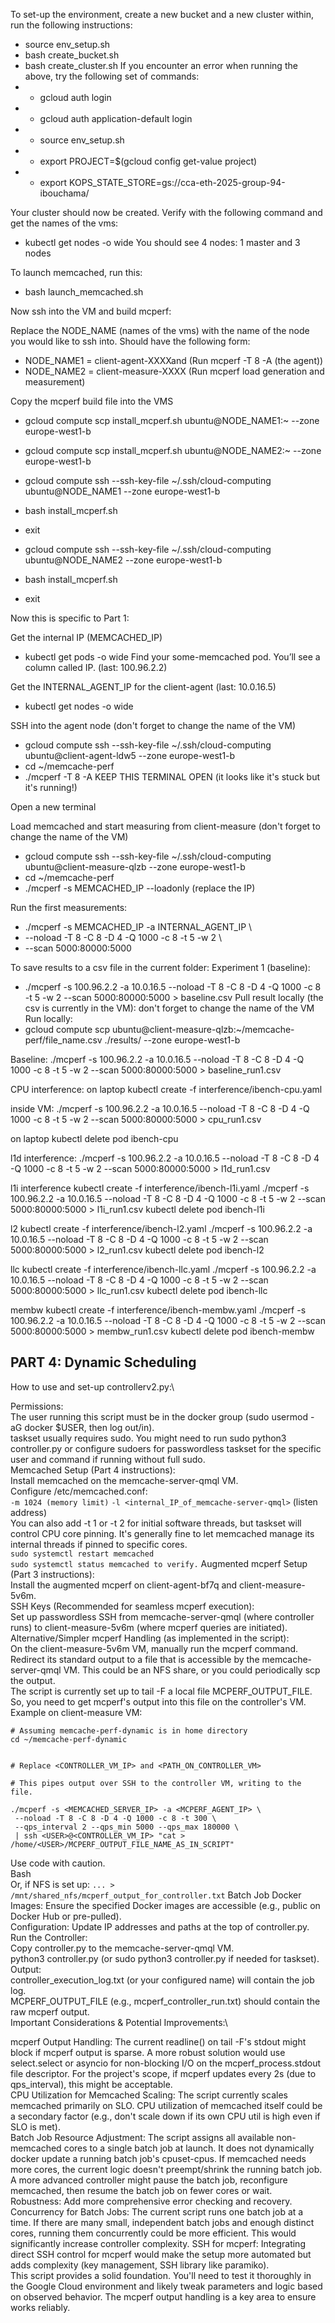 To set-up the environment, create a new bucket and a new cluster within, run the following instructions:

- source env_setup.sh
- bash create_bucket.sh
- bash create_cluster.sh
  If you encounter an error when running the above, try the following set of commands:
- - gcloud auth login
- - gcloud auth application-default login
- - source env_setup.sh
- - export PROJECT=$(gcloud config get-value project)
- - export KOPS_STATE_STORE=gs://cca-eth-2025-group-94-ibouchama/

Your cluster should now be created. Verify with the following command and get the names of the vms:

- kubectl get nodes -o wide
  You should see 4 nodes: 1 master and 3 nodes

To launch memcached, run this:

- bash launch_memcached.sh

Now ssh into the VM and build mcperf:

Replace the NODE_NAME (names of the vms) with the name of the node you would like to ssh into.
Should have the following form:

- NODE_NAME1 = client-agent-XXXXand (Run mcperf -T 8 -A (the agent))
- NODE_NAME2 = client-measure-XXXX (Run mcperf load generation and measurement)

Copy the mcperf build file into the VMS

- gcloud compute scp install_mcperf.sh ubuntu@NODE_NAME1:~ --zone europe-west1-b
- gcloud compute scp install_mcperf.sh ubuntu@NODE_NAME2:~ --zone europe-west1-b

- gcloud compute ssh --ssh-key-file ~/.ssh/cloud-computing ubuntu@NODE_NAME1 --zone europe-west1-b
- bash install_mcperf.sh
- exit

- gcloud compute ssh --ssh-key-file ~/.ssh/cloud-computing ubuntu@NODE_NAME2 --zone europe-west1-b
- bash install_mcperf.sh
- exit

Now this is specific to Part 1:

Get the internal IP (MEMCACHED_IP)

- kubectl get pods -o wide
  Find your some-memcached pod. You’ll see a column called IP. (last: 100.96.2.2)

Get the INTERNAL_AGENT_IP for the client-agent (last: 10.0.16.5)

- kubectl get nodes -o wide

SSH into the agent node (don't forget to change the name of the VM)

- gcloud compute ssh --ssh-key-file ~/.ssh/cloud-computing ubuntu@client-agent-ldw5 --zone europe-west1-b
- cd ~/memcache-perf
- ./mcperf -T 8 -A
  KEEP THIS TERMINAL OPEN (it looks like it's stuck but it's running!)

Open a new terminal

Load memcached and start measuring from client-measure (don't forget to change the name of the VM)

- gcloud compute ssh --ssh-key-file ~/.ssh/cloud-computing ubuntu@client-measure-qlzb --zone europe-west1-b
- cd ~/memcache-perf
- ./mcperf -s MEMCACHED_IP --loadonly (replace the IP)

Run the first measurements:

- ./mcperf -s MEMCACHED_IP -a INTERNAL_AGENT_IP \
- --noload -T 8 -C 8 -D 4 -Q 1000 -c 8 -t 5 -w 2 \
- --scan 5000:80000:5000

To save results to a csv file in the current folder:
Experiment 1 (baseline):

- ./mcperf -s 100.96.2.2 -a 10.0.16.5 --noload -T 8 -C 8 -D 4 -Q 1000 -c 8 -t 5 -w 2 --scan 5000:80000:5000 > baseline.csv
  Pull result locally (the csv is currently in the VM): don't forget to change the name of the VM
  Run locally:
- gcloud compute scp ubuntu@client-measure-qlzb:~/memcache-perf/file_name.csv ./results/ --zone europe-west1-b

Baseline:
./mcperf -s 100.96.2.2 -a 10.0.16.5 --noload -T 8 -C 8 -D 4 -Q 1000 -c 8 -t 5 -w 2 --scan 5000:80000:5000 > baseline_run1.csv

CPU interference:
on laptop
kubectl create -f interference/ibench-cpu.yaml

inside VM:
./mcperf -s 100.96.2.2 -a 10.0.16.5 --noload -T 8 -C 8 -D 4 -Q 1000 -c 8 -t 5 -w 2 --scan 5000:80000:5000 > cpu_run1.csv

on laptop
kubectl delete pod ibench-cpu

l1d interference:
./mcperf -s 100.96.2.2 -a 10.0.16.5 --noload -T 8 -C 8 -D 4 -Q 1000 -c 8 -t 5 -w 2 --scan 5000:80000:5000 > l1d_run1.csv

l1i interference
kubectl create -f interference/ibench-l1i.yaml
./mcperf -s 100.96.2.2 -a 10.0.16.5 --noload -T 8 -C 8 -D 4 -Q 1000 -c 8 -t 5 -w 2 --scan 5000:80000:5000 > l1i_run1.csv
kubectl delete pod ibench-l1i

l2
kubectl create -f interference/ibench-l2.yaml
./mcperf -s 100.96.2.2 -a 10.0.16.5 --noload -T 8 -C 8 -D 4 -Q 1000 -c 8 -t 5 -w 2 --scan 5000:80000:5000 > l2_run1.csv
kubectl delete pod ibench-l2

llc
kubectl create -f interference/ibench-llc.yaml
./mcperf -s 100.96.2.2 -a 10.0.16.5 --noload -T 8 -C 8 -D 4 -Q 1000 -c 8 -t 5 -w 2 --scan 5000:80000:5000 > llc_run1.csv
kubectl delete pod ibench-llc

membw
kubectl create -f interference/ibench-membw.yaml
./mcperf -s 100.96.2.2 -a 10.0.16.5 --noload -T 8 -C 8 -D 4 -Q 1000 -c 8 -t 5 -w 2 --scan 5000:80000:5000 > membw_run1.csv
kubectl delete pod ibench-membw

## PART 4: Dynamic Scheduling

How to use and set-up controllerv2.py:\

Permissions:\
The user running this script must be in the docker group (sudo usermod -aG docker $USER, then log out/in).\
taskset usually requires sudo. You might need to run sudo python3 controller.py or configure sudoers for passwordless taskset for the specific user and command if running without full sudo.\
Memcached Setup (Part 4 instructions):\
Install memcached on the memcache-server-qmql VM.\
Configure /etc/memcached.conf:\
`-m 1024 (memory limit)`
`-l <internal_IP_of_memcache-server-qmql>` (listen address)\
You can also add -t 1 or -t 2 for initial software threads, but taskset will control CPU core pinning. It's generally fine to let memcached manage its internal threads if pinned to specific cores.\
`sudo systemctl restart memcached`\
`sudo systemctl status memcached to verify.`
Augmented mcperf Setup (Part 3 instructions):\
Install the augmented mcperf on client-agent-bf7q and client-measure-5v6m.\
SSH Keys (Recommended for seamless mcperf execution):\
Set up passwordless SSH from memcache-server-qmql (where controller runs) to client-measure-5v6m (where mcperf queries are initiated).\
Alternative/Simpler mcperf Handling (as implemented in the script):\
On the client-measure-5v6m VM, manually run the mcperf command.\
Redirect its standard output to a file that is accessible by the memcache-server-qmql VM. This could be an NFS share, or you could periodically scp the output.\
The script is currently set up to tail -F a local file MCPERF_OUTPUT_FILE. So, you need to get mcperf's output into this file on the controller's VM.\
Example on client-measure VM:

```
# Assuming memcache-perf-dynamic is in home directory
cd ~/memcache-perf-dynamic


# Replace <CONTROLLER_VM_IP> and <PATH_ON_CONTROLLER_VM>

# This pipes output over SSH to the controller VM, writing to the file.

./mcperf -s <MEMCACHED_SERVER_IP> -a <MCPERF_AGENT_IP> \
 --noload -T 8 -C 8 -D 4 -Q 1000 -c 8 -t 300 \
 --qps_interval 2 --qps_min 5000 --qps_max 180000 \
 | ssh <USER>@<CONTROLLER_VM_IP> "cat > /home/<USER>/MCPERF_OUTPUT_FILE_NAME_AS_IN_SCRIPT"
```

Use code with caution.\
Bash\
Or, if NFS is set up: `... > /mnt/shared_nfs/mcperf_output_for_controller.txt`
Batch Job Docker Images: Ensure the specified Docker images are accessible (e.g., public on Docker Hub or pre-pulled).\
Configuration: Update IP addresses and paths at the top of controller.py.\
Run the Controller:\
Copy controller.py to the memcache-server-qmql VM.\
python3 controller.py (or sudo python3 controller.py if needed for taskset).\
Output:\
controller_execution_log.txt (or your configured name) will contain the job log.\
MCPERF_OUTPUT_FILE (e.g., mcperf_controller_run.txt) should contain the raw mcperf output.\
Important Considerations & Potential Improvements:\

mcperf Output Handling: The current readline() on tail -F's stdout might block if mcperf output is sparse. A more robust solution would use select.select or asyncio for non-blocking I/O on the mcperf_process.stdout file descriptor. For the project's scope, if mcperf updates every 2s (due to qps_interval), this might be acceptable.\
CPU Utilization for Memcached Scaling: The script currently scales memcached primarily on SLO. CPU utilization of memcached itself could be a secondary factor (e.g., don't scale down if its own CPU util is high even if SLO is met).\
Batch Job Resource Adjustment: The script assigns all available non-memcached cores to a single batch job at launch. It does not dynamically docker update a running batch job's cpuset-cpus. If memcached needs more cores, the current logic doesn't preempt/shrink the running batch job. A more advanced controller might pause the batch job, reconfigure memcached, then resume the batch job on fewer cores or wait.\
Robustness: Add more comprehensive error checking and recovery.\
Concurrency for Batch Jobs: The current script runs one batch job at a time. If there are many small, independent batch jobs and enough distinct cores, running them concurrently could be more efficient. This would significantly increase controller complexity.
SSH for mcperf: Integrating direct SSH control for mcperf would make the setup more automated but adds complexity (key management, SSH library like paramiko).\
This script provides a solid foundation. You'll need to test it thoroughly in the Google Cloud environment and likely tweak parameters and logic based on observed behavior. The mcperf output handling is a key area to ensure works reliably.
